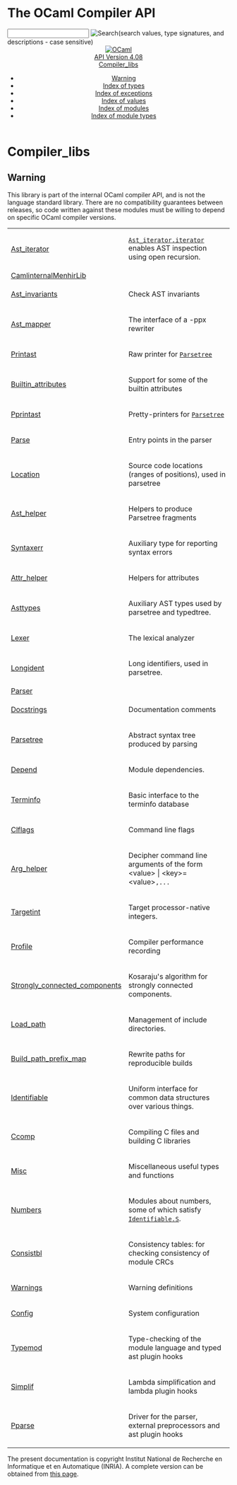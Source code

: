 <!-- ((! set title API !)) ((! set documentation !)) ((! set api !)) ((! set nobreadcrumb !)) -->
<div class="api"><h1>The OCaml Compiler API</h1><div class="api_search"><input type="text" name="apisearch" id="api_search" oninput="mySearch(true);" onkeypress="this.oninput();" onclick="this.oninput();" onpaste="this.oninput();">
<img src="search_icon.svg" alt="Search" class="svg" onclick="mySearch(true)"><span class="search_comment">(search values, type signatures, and descriptions - case sensitive)</span></div>
<div id="search_results"></div><header><nav class="toc brand"><a class="brand" href="https://ocaml.org/"><img src="colour-logo-gray.svg" class="svg" alt="OCaml"></a></nav><nav class="toc"><div class="toc_version"><a href="/docs" id="version-select">API Version 4.08</a></div><div class="toc_title"><a href="#top">Compiler_libs</a></div><ul><li><a href="#1_Warning">Warning</a></li>
<li><a href="index_types.html">Index of types</a></li>
<li><a href="index_exceptions.html">Index of exceptions</a></li>
<li><a href="index_values.html">Index of values</a></li>
<li><a href="index_modules.html">Index of modules</a></li>
<li><a href="index_module_types.html">Index of module types</a></li>
</ul></nav></header>

<h1>Compiler_libs</h1>
<div class="info-desc">


<h2 id="1_Warning">Warning</h2><p>This library is part of the internal OCaml compiler API, and is
not the language standard library.
  There are no compatibility guarantees between releases, so code written
against these modules must be willing to depend on specific OCaml compiler
versions.</p>

<p></p><table class="indextable module-list">
<tbody><tr><td class="module"><a href="Ast_iterator.html">Ast_iterator</a></td><td><div class="info">
<p><a href="Ast_iterator.html#TYPEiterator"><code class="code"><span class="constructor">Ast_iterator</span>.iterator</code></a> enables AST inspection using open recursion.</p>

</div>
</td></tr>
<tr><td class="module"><a href="CamlinternalMenhirLib.html">CamlinternalMenhirLib</a></td><td></td></tr>
<tr><td class="module"><a href="Ast_invariants.html">Ast_invariants</a></td><td><div class="info">
<p>Check AST invariants</p>

</div>
</td></tr>
<tr><td class="module"><a href="Ast_mapper.html">Ast_mapper</a></td><td><div class="info">
<p>The interface of a -ppx rewriter</p>

</div>
</td></tr>
<tr><td class="module"><a href="Printast.html">Printast</a></td><td><div class="info">
<p>Raw printer for <a href="Parsetree.html"><code class="code"><span class="constructor">Parsetree</span></code></a></p>

</div>
</td></tr>
<tr><td class="module"><a href="Builtin_attributes.html">Builtin_attributes</a></td><td><div class="info">
<p>Support for some of the builtin attributes</p>

</div>
</td></tr>
<tr><td class="module"><a href="Pprintast.html">Pprintast</a></td><td><div class="info">
<p>Pretty-printers for <a href="Parsetree.html"><code class="code"><span class="constructor">Parsetree</span></code></a></p>

</div>
</td></tr>
<tr><td class="module"><a href="Parse.html">Parse</a></td><td><div class="info">
<p>Entry points in the parser</p>

</div>
</td></tr>
<tr><td class="module"><a href="Location.html">Location</a></td><td><div class="info">
<p>Source code locations (ranges of positions), used in parsetree</p>

</div>
</td></tr>
<tr><td class="module"><a href="Ast_helper.html">Ast_helper</a></td><td><div class="info">
<p>Helpers to produce Parsetree fragments</p>

</div>
</td></tr>
<tr><td class="module"><a href="Syntaxerr.html">Syntaxerr</a></td><td><div class="info">
<p>Auxiliary type for reporting syntax errors</p>

</div>
</td></tr>
<tr><td class="module"><a href="Attr_helper.html">Attr_helper</a></td><td><div class="info">
<p>Helpers for attributes</p>

</div>
</td></tr>
<tr><td class="module"><a href="Asttypes.html">Asttypes</a></td><td><div class="info">
<p>Auxiliary AST types used by parsetree and typedtree.</p>

</div>
</td></tr>
<tr><td class="module"><a href="Lexer.html">Lexer</a></td><td><div class="info">
<p>The lexical analyzer</p>

</div>
</td></tr>
<tr><td class="module"><a href="Longident.html">Longident</a></td><td><div class="info">
<p>Long identifiers, used in parsetree.</p>

</div>
</td></tr>
<tr><td class="module"><a href="Parser.html">Parser</a></td><td></td></tr>
<tr><td class="module"><a href="Docstrings.html">Docstrings</a></td><td><div class="info">
<p>Documentation comments</p>

</div>
</td></tr>
<tr><td class="module"><a href="Parsetree.html">Parsetree</a></td><td><div class="info">
<p>Abstract syntax tree produced by parsing</p>

</div>
</td></tr>
<tr><td class="module"><a href="Depend.html">Depend</a></td><td><div class="info">
<p>Module dependencies.</p>

</div>
</td></tr>
<tr><td class="module"><a href="Terminfo.html">Terminfo</a></td><td><div class="info">
<p>Basic interface to the terminfo database</p>

</div>
</td></tr>
<tr><td class="module"><a href="Clflags.html">Clflags</a></td><td><div class="info">
<p>Command line flags</p>

</div>
</td></tr>
<tr><td class="module"><a href="Arg_helper.html">Arg_helper</a></td><td><div class="info">
<p>Decipher command line arguments of the form
        &lt;value&gt; | &lt;key&gt;=&lt;value&gt;<code class="code">,...</code></p>

</div>
</td></tr>
<tr><td class="module"><a href="Targetint.html">Targetint</a></td><td><div class="info">
<p>Target processor-native integers.</p>

</div>
</td></tr>
<tr><td class="module"><a href="Profile.html">Profile</a></td><td><div class="info">
<p>Compiler performance recording</p>

</div>
</td></tr>
<tr><td class="module"><a href="Strongly_connected_components.html">Strongly_connected_components</a></td><td><div class="info">
<p>Kosaraju's algorithm for strongly connected components.</p>

</div>
</td></tr>
<tr><td class="module"><a href="Load_path.html">Load_path</a></td><td><div class="info">
<p>Management of include directories.</p>

</div>
</td></tr>
<tr><td class="module"><a href="Build_path_prefix_map.html">Build_path_prefix_map</a></td><td><div class="info">
<p>Rewrite paths for reproducible builds</p>

</div>
</td></tr>
<tr><td class="module"><a href="Identifiable.html">Identifiable</a></td><td><div class="info">
<p>Uniform interface for common data structures over various things.</p>

</div>
</td></tr>
<tr><td class="module"><a href="Ccomp.html">Ccomp</a></td><td><div class="info">
<p>Compiling C files and building C libraries</p>

</div>
</td></tr>
<tr><td class="module"><a href="Misc.html">Misc</a></td><td><div class="info">
<p>Miscellaneous useful types and functions</p>

</div>
</td></tr>
<tr><td class="module"><a href="Numbers.html">Numbers</a></td><td><div class="info">
<p>Modules about numbers, some of which satisfy <a href="Identifiable.S.html"><code class="code"><span class="constructor">Identifiable</span>.<span class="constructor">S</span></code></a>.</p>

</div>
</td></tr>
<tr><td class="module"><a href="Consistbl.html">Consistbl</a></td><td><div class="info">
<p>Consistency tables: for checking consistency of module CRCs</p>

</div>
</td></tr>
<tr><td class="module"><a href="Warnings.html">Warnings</a></td><td><div class="info">
<p>Warning definitions</p>

</div>
</td></tr>
<tr><td class="module"><a href="Config.html">Config</a></td><td><div class="info">
<p>System configuration</p>

</div>
</td></tr>
<tr><td class="module"><a href="Typemod.html">Typemod</a></td><td><div class="info">
<p>Type-checking of the module language and typed ast plugin hooks</p>

</div>
</td></tr>
<tr><td class="module"><a href="Simplif.html">Simplif</a></td><td><div class="info">
<p>Lambda simplification and lambda plugin hooks</p>

</div>
</td></tr>
<tr><td class="module"><a href="Pparse.html">Pparse</a></td><td><div class="info">
<p>Driver for the parser, external preprocessors and ast plugin hooks</p>

</div>
</td></tr>
</tbody></table><p></p>
</div>

<div class="copyright">The present documentation is copyright Institut National de Recherche en Informatique et en Automatique (INRIA). A complete version can be obtained from <a href="http://caml.inria.fr/pub/docs/manual-ocaml/">this page</a>.</div></div>